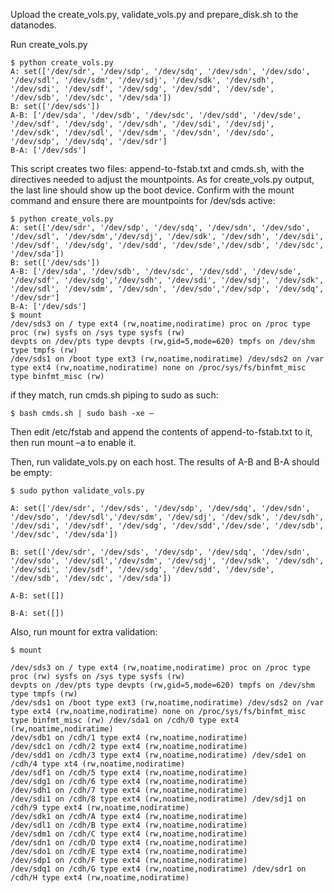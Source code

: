 Upload the create_vols.py, validate_vols.py and prepare_disk.sh to the datanodes.

Run create_vols.py

```
$ python create_vols.py
A: set(['/dev/sdr', '/dev/sdp', '/dev/sdq', '/dev/sdn', '/dev/sdo', '/dev/sdl', '/dev/sdm', '/dev/sdj', '/dev/sdk', '/dev/sdh', '/dev/sdi', '/dev/sdf', '/dev/sdg', '/dev/sdd', '/dev/sde', '/dev/sdb', '/dev/sdc', '/dev/sda'])
B: set(['/dev/sds'])
A-B: ['/dev/sda', '/dev/sdb', '/dev/sdc', '/dev/sdd', '/dev/sde', '/dev/sdf', '/dev/sdg', '/dev/sdh', '/dev/sdi', '/dev/sdj', '/dev/sdk', '/dev/sdl', '/dev/sdm', '/dev/sdn', '/dev/sdo', '/dev/sdp', '/dev/sdq', '/dev/sdr'] 
B-A: ['/dev/sds']
```

This script creates two files: append-to-fstab.txt and cmds.sh, with the directives needed to adjust the mountpoints. As for create_vols.py output, the last line should show up the boot device. Confirm with the mount command and ensure there are mountpoints for /dev/sds active:

```
$ python create_vols.py
A: set(['/dev/sdr', '/dev/sdp', '/dev/sdq', '/dev/sdn', '/dev/sdo', '/dev/sdl', '/dev/sdm','/dev/sdj', '/dev/sdk', '/dev/sdh', '/dev/sdi', '/dev/sdf', '/dev/sdg', '/dev/sdd', '/dev/sde','/dev/sdb', '/dev/sdc', '/dev/sda'])
B: set(['/dev/sds'])
A-B: ['/dev/sda', '/dev/sdb', '/dev/sdc', '/dev/sdd', '/dev/sde', '/dev/sdf', '/dev/sdg','/dev/sdh', '/dev/sdi', '/dev/sdj', '/dev/sdk', '/dev/sdl', '/dev/sdm', '/dev/sdn', '/dev/sdo','/dev/sdp', '/dev/sdq', '/dev/sdr']
B-A: ['/dev/sds']
$ mount
/dev/sds3 on / type ext4 (rw,noatime,nodiratime) proc on /proc type proc (rw) sysfs on /sys type sysfs (rw)
devpts on /dev/pts type devpts (rw,gid=5,mode=620) tmpfs on /dev/shm type tmpfs (rw)
/dev/sds1 on /boot type ext3 (rw,noatime,nodiratime) /dev/sds2 on /var type ext4 (rw,noatime,nodiratime) none on /proc/sys/fs/binfmt_misc type binfmt_misc (rw)
```

if they match, run cmds.sh piping to sudo as such:

```
$ bash cmds.sh | sudo bash -xe –
```

Then edit /etc/fstab and append the contents of append-to-fstab.txt to it, then run mount –a to enable it.

Then, run validate_vols.py on each host. The results of A-B and B-A should be empty:

```
$ sudo python validate_vols.py

A: set(['/dev/sdr', '/dev/sds', '/dev/sdp', '/dev/sdq', '/dev/sdn', '/dev/sdo', '/dev/sdl','/dev/sdm', '/dev/sdj', '/dev/sdk', '/dev/sdh', '/dev/sdi', '/dev/sdf', '/dev/sdg', '/dev/sdd','/dev/sde', '/dev/sdb', '/dev/sdc', '/dev/sda'])

B: set(['/dev/sdr', '/dev/sds', '/dev/sdp', '/dev/sdq', '/dev/sdn', '/dev/sdo', '/dev/sdl','/dev/sdm', '/dev/sdj', '/dev/sdk', '/dev/sdh', '/dev/sdi', '/dev/sdf', '/dev/sdg', '/dev/sdd', '/dev/sde', '/dev/sdb', '/dev/sdc', '/dev/sda'])

A-B: set([])

B-A: set([])
```

Also, run mount for extra validation:

```
$ mount

/dev/sds3 on / type ext4 (rw,noatime,nodiratime) proc on /proc type proc (rw) sysfs on /sys type sysfs (rw)
devpts on /dev/pts type devpts (rw,gid=5,mode=620) tmpfs on /dev/shm type tmpfs (rw)
/dev/sds1 on /boot type ext3 (rw,noatime,nodiratime) /dev/sds2 on /var type ext4 (rw,noatime,nodiratime) none on /proc/sys/fs/binfmt_misc type binfmt_misc (rw) /dev/sda1 on /cdh/0 type ext4 (rw,noatime,nodiratime)
/dev/sdb1 on /cdh/1 type ext4 (rw,noatime,nodiratime)
/dev/sdc1 on /cdh/2 type ext4 (rw,noatime,nodiratime)
/dev/sdd1 on /cdh/3 type ext4 (rw,noatime,nodiratime) /dev/sde1 on /cdh/4 type xt4 (rw,noatime,nodiratime)
/dev/sdf1 on /cdh/5 type ext4 (rw,noatime,nodiratime)
/dev/sdg1 on /cdh/6 type ext4 (rw,noatime,nodiratime)
/dev/sdh1 on /cdh/7 type ext4 (rw,noatime,nodiratime)
/dev/sdi1 on /cdh/8 type ext4 (rw,noatime,nodiratime) /dev/sdj1 on /cdh/9 type ext4 (rw,noatime,nodiratime)
/dev/sdk1 on /cdh/A type ext4 (rw,noatime,nodiratime)
/dev/sdl1 on /cdh/B type ext4 (rw,noatime,nodiratime)
/dev/sdm1 on /cdh/C type ext4 (rw,noatime,nodiratime)
/dev/sdn1 on /cdh/D type ext4 (rw,noatime,nodiratime)
/dev/sdo1 on /cdh/E type ext4 (rw,noatime,nodiratime)
/dev/sdp1 on /cdh/F type ext4 (rw,noatime,nodiratime)
/dev/sdq1 on /cdh/G type ext4 (rw,noatime,nodiratime) /dev/sdr1 on /cdh/H type ext4 (rw,noatime,nodiratime)
```
